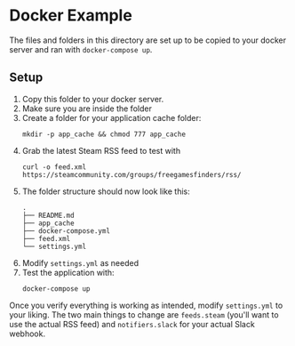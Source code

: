 # Docker Example

The files and folders in this directory are set up to be copied to your docker
server and ran with `docker-compose up`.

## Setup

1.  Copy this folder to your docker server.
1.  Make sure you are inside the folder
1.  Create a folder for your application cache folder:
    ```
    mkdir -p app_cache && chmod 777 app_cache
    ```
1.  Grab the latest Steam RSS feed to test with
    ```
    curl -o feed.xml https://steamcommunity.com/groups/freegamesfinders/rss/
    ```
1.  The folder structure should now look like this:
    ```
    .
    ├── README.md
    ├── app_cache
    ├── docker-compose.yml
    ├── feed.xml
    └── settings.yml
    ```
1.  Modify `settings.yml` as needed
1.  Test the application with:
    ```
    docker-compose up
    ```

Once you verify everything is working as intended, modify `settings.yml` to your
liking.  The two main things to change are `feeds.steam` (you'll want to use
the actual RSS feed) and `notifiers.slack` for your actual Slack webhook.
